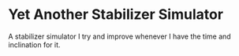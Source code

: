 # Yet Another Stabilizer Simulator

A stabilizer simulator I try and improve whenever I have the time and inclination for it.